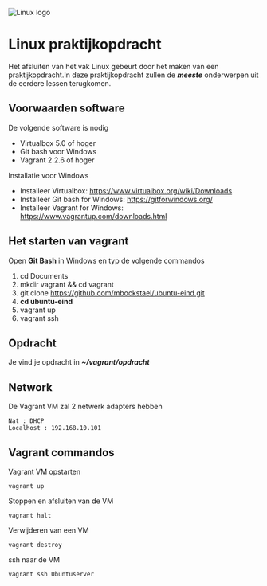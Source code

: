 ![Linux logo](https://www.putorius.net/wp-content/uploads/2019/01/tux.jpg "TUX")

# Linux praktijkopdracht
Het afsluiten van het vak Linux gebeurt door het maken van een praktijkopdracht.In deze praktijkopdracht zullen de  ***meeste*** onderwerpen uit de eerdere lessen terugkomen.

## Voorwaarden software

De volgende software is nodig

* Virtualbox 5.0 of hoger
* Git bash voor Windows
* Vagrant 2.2.6 of hoger

Installatie voor Windows

* Installeer Virtualbox: https://www.virtualbox.org/wiki/Downloads
* Installeer Git bash for Windows: https://gitforwindows.org/
* Installeer Vagrant for Windows: https://www.vagrantup.com/downloads.html


## Het starten van vagrant
Open <b>Git Bash</b> in Windows en typ de volgende commandos

1. cd Documents
2. mkdir vagrant && cd vagrant
3. git clone https://github.com/mbockstael/ubuntu-eind.git
4. **cd ubuntu-eind**
5. vagrant up
6. vagrant ssh

## Opdracht

Je vind je opdracht in ***~/vagrant/opdracht***

## Network
De Vagrant VM zal 2 netwerk adapters hebben
```
Nat : DHCP
Localhost : 192.168.10.101
```
## Vagrant commandos
Vagrant VM opstarten
```
vagrant up
```
Stoppen en afsluiten van de VM
```
vagrant halt
```
Verwijderen van een VM
```
vagrant destroy
```
ssh naar de VM
```
vagrant ssh Ubuntuserver
```
